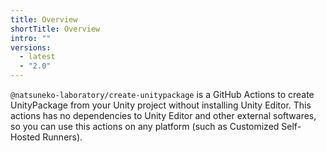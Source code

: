 ```yaml
---
title: Overview
shortTitle: Overview
intro: ""
versions:
  - latest
  - "2.0"
---
```


`@natsuneko-laboratory/create-unitypackage` is a GitHub Actions to create UnityPackage from your Unity project without installing Unity Editor.
This actions has no dependencies to Unity Editor and other external softwares, so you can use this actions on any platform (such as Customized Self-Hosted Runners).
